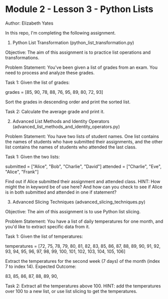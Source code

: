 # Module 2 - Lesson 3 - Python Lists
Author: Elizabeth Yates

In this repo, I'm completing the following assignment. 

1. Python List Transformation (python_list_transformation.py)

Objective: The aim of this assignment is to practice list operations and transformations.

Problem Statement: You've been given a list of grades from an exam. You need to process and analyze these grades.

Task 1: Given the list of grades:

grades = [85, 90, 78, 88, 76, 95, 89, 80, 72, 93]

Sort the grades in descending order and print the sorted list.

Task 2: Calculate the average grade and print it.

2. Advanced List Methods and Identity Operators (advanced_list_methods_and_identity_operators.py)

Problem Statement: You have two lists of student names. One list contains the names of students who have submitted their assignments, and the other list contains the names of students who attended the last class.

Task 1: Given the two lists:

submitted = ["Alice", "Bob", "Charlie", "David"]
attended = ["Charlie", "Eve", "Alice", "Frank"]

Find out if Alice submitted their assignment and attended class. HINT: How might the in keyword be of use here? And how can you check to see if Alice is in both submitted and attended in one if statement?

3. Advanced Slicing Techniques (advanced_slicing_techniques.py)

Objective: The aim of this assignment is to use Python list slicing.

Problem Statement: You have a list of daily temperatures for one month, and you'd like to extract specific data from it.

Task 1: Given the list of temperatures:

temperatures = [72, 75, 78, 79, 80, 81, 82, 83, 85, 86, 87, 88, 89, 90, 91, 92, 93, 94, 95, 96, 97, 98, 99, 100, 101, 102, 103, 104, 105, 106]

Extract the temperatures for the second week (7 days) of the month (index 7 to index 14). Expected Outcome:

83, 85, 86, 87, 88, 89, 90,

Task 2: Extract all the temperatures above 100. HINT: add the temperatures over 100 to a new list, or use list slicing to get the temperatures.
